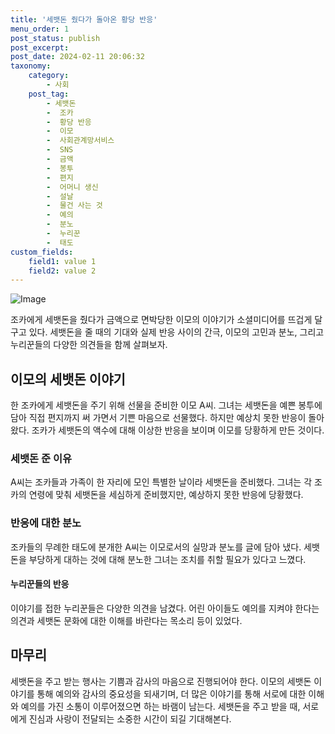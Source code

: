 ```yaml
---
title: '세뱃돈 줬다가 돌아온 황당 반응'
menu_order: 1
post_status: publish
post_excerpt: 
post_date: 2024-02-11 20:06:32
taxonomy:
    category:
        - 사회
    post_tag:
        - 세뱃돈
        -  조카
        -  황당 반응
        -  이모
        -  사회관계망서비스
        -  SNS
        -  금액
        -  봉투
        -  편지
        -  어머니 생신
        -  설날
        -  물건 사는 것
        -  예의
        -  분노
        -  누리꾼
        -  태도
custom_fields:
    field1: value 1
    field2: value 2
---
```


![Image](https://imgnews.pstatic.net/image/018/2024/02/10/0005671329_001_20240210210701036.jpg?type=w647)

조카에게 세뱃돈을 줬다가 금액으로 면박당한 이모의 이야기가 소셜미디어를 뜨겁게 달구고 있다. 세뱃돈을 줄 때의 기대와 실제 반응 사이의 간극, 이모의 고민과 분노, 그리고 누리꾼들의 다양한 의견들을 함께 살펴보자.
## 이모의 세뱃돈 이야기
한 조카에게 세뱃돈을 주기 위해 선물을 준비한 이모 A씨. 그녀는 세뱃돈을 예쁜 봉투에 담아 직접 편지까지 써 가면서 기쁜 마음으로 선물했다. 하지만 예상치 못한 반응이 돌아왔다. 조카가 세뱃돈의 액수에 대해 이상한 반응을 보이며 이모를 당황하게 만든 것이다.
### 세뱃돈 준 이유
A씨는 조카들과 가족이 한 자리에 모인 특별한 날이라 세뱃돈을 준비했다. 그녀는 각 조카의 연령에 맞춰 세뱃돈을 세심하게 준비했지만, 예상하지 못한 반응에 당황했다.
### 반응에 대한 분노
조카들의 무례한 태도에 분개한 A씨는 이모로서의 실망과 분노를 글에 담아 냈다. 세뱃돈을 부당하게 대하는 것에 대해 분노한 그녀는 조치를 취할 필요가 있다고 느꼈다.
#### 누리꾼들의 반응
이야기를 접한 누리꾼들은 다양한 의견을 남겼다. 어린 아이들도 예의를 지켜야 한다는 의견과 세뱃돈 문화에 대한 이해를 바란다는 목소리 등이 있었다.
## 마무리
세뱃돈을 주고 받는 행사는 기쁨과 감사의 마음으로 진행되어야 한다. 이모의 세뱃돈 이야기를 통해 예의와 감사의 중요성을 되새기며, 더 많은 이야기를 통해 서로에 대한 이해와 예의를 가진 소통이 이루어졌으면 하는 바램이 남는다. 세뱃돈을 주고 받을 때, 서로에게 진심과 사랑이 전달되는 소중한 시간이 되길 기대해본다.
